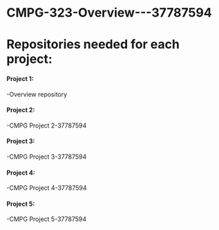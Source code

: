 # CMPG-323-Overview---37787594

# Repositories needed for each project:
#### Project 1: 
-Overview repository

#### Project 2:
-CMPG Project 2-37787594

#### Project 3:
-CMPG Project 3-37787594

#### Project 4:
-CMPG Project 4-37787594

#### Project 5:
-CMPG Project 5-37787594

